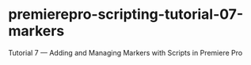 # premierepro-scripting-tutorial-07-markers
Tutorial 7 — Adding and Managing Markers with Scripts in Premiere Pro
